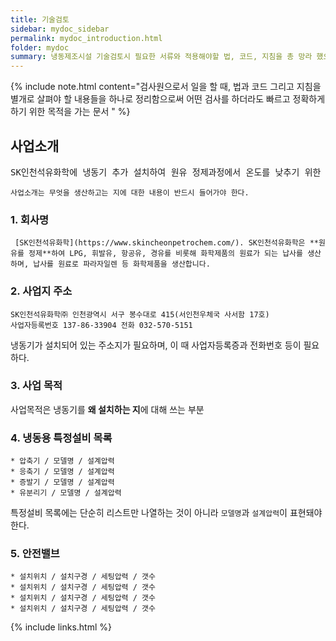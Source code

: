 ```yaml
---
title: 기술검토
sidebar: mydoc_sidebar
permalink: mydoc_introduction.html
folder: mydoc
summary: 냉동제조시설 기술검토시 필요한 서류와 적용해야할 법, 코드, 지침을 총 망라 했으며 추가적으로 질문이 있거나 의견이 있으면 댓글 달아주시면 됩니다.
---
```


{% include note.html content="검사원으로서 일을 할 때, 법과 코드 그리고 지침을 별개로 살펴야 할 내용들을 하나로 정리함으로써 어떤 검사를 하더라도 빠르고 정확하게 하기 위한 목적을 가는 문서 " %}

## 사업소개
<pre>
SK인천석유화학에 냉동기 추가 설치하여 원유 정제과정에서 온도를 낮추기 위한 목적으로 설치하려고 합니다.
</pre>

`사업소개는 무엇을 생산하고는 지에 대한 내용이 반드시 들어가야 한다.`

### 1. 회사명
```
 [SK인천석유화학](https://www.skincheonpetrochem.com/). SK인천석유화학은 **원유를 정제**하여 LPG, 휘발유, 항공유, 경유를 비롯해 화학제품의 원료가 되는 납사를 생산하며, 납사를 원료로 파라자일렌 등 화학제품을 생산합니다.
```

### 2. 사업지 주소

```
SK인천석유화학㈜ 인천광역시 서구 봉수대로 415(서인천우체국 사서함 17호)
사업자등록번호 137-86-33904 전화 032-570-5151
```

냉동기가 설치되어 있는 주소지가 필요하며, 이 때 사업자등록증과 전화번호 등이 필요하다.


### 3. 사업 목적

사업목적은 냉동기를 **왜 설치하는 지**에 대해 쓰는 부분

### 4. 냉동용 특정설비 목록

```
* 압축기 / 모델명 / 설계압력
* 응축기 / 모델명 / 설계압력
* 증발기 / 모델명 / 설계압력
* 유분리기 / 모델명 / 설계압력
```

특정설비 목록에는 단순히 리스트만 나열하는 것이 아니라 `모델명`과 `설계압력`이 표현돼야 한다.


### 5. 안전밸브 

```
* 설치위치 / 설치구경 / 세팅압력 / 갯수
* 설치위치 / 설치구경 / 세팅압력 / 갯수
* 설치위치 / 설치구경 / 세팅압력 / 갯수
* 설치위치 / 설치구경 / 세팅압력 / 갯수
```



{% include links.html %}
